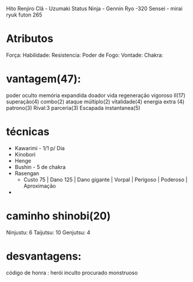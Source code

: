 Hito Renjiro
Clã - Uzumaki 
Status Ninja  -
Gennin
Ryo -320
Sensei - mirai ryuk
futon
265

# Atributos 
Força:
Habilidade:
Resistencia:
Poder de Fogo:
Vontade:
Chakra:

# vantagem(47):
poder oculto 
memória expandida 
doador vida
regeneração
vigoroso II(17)
superação(4)
combo(2)
ataque múltiplo(2)
vitalidade(4)
energia extra (4)
patrono(3)
Rival:3
parceria(3)
Escapada instantanea(5)

# técnicas
- Kawarimi - 1/1 p/ Dia
- Kinobori
- Henge
- Bushin - 5 de chakra
- Rasengan
	- Custo 75 | Dano 125 | Dano gigante | Vorpal | Perigoso | Poderoso | Aproximação
- 

# caminho shinobi(20)
Ninjustu: 6
Taijutsu: 10
Genjutsu: 4
# desvantagens: 
código de honra : herói 
inculto
procurado
monstruoso
